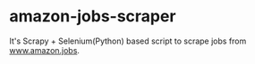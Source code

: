 # amazon-jobs-scraper
It's Scrapy + Selenium(Python) based script to scrape jobs from www.amazon.jobs.
